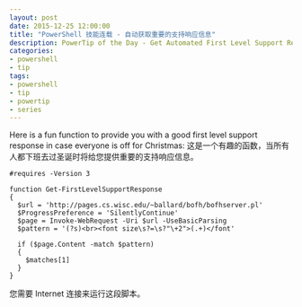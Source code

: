 ```yaml
---
layout: post
date: 2015-12-25 12:00:00
title: "PowerShell 技能连载 - 自动获取重要的支持响应信息"
description: PowerTip of the Day - Get Automated First Level Support Response
categories:
- powershell
- tip
tags:
- powershell
- tip
- powertip
- series
---
```

Here is a fun function to provide you with a good first level support response in case everyone is off for Christmas:
这是一个有趣的函数，当所有人都下班去过圣诞时将给您提供重要的支持响应信息。

    #requires -Version 3

    function Get-FirstLevelSupportResponse
    {
      $url = 'http://pages.cs.wisc.edu/~ballard/bofh/bofhserver.pl'
      $ProgressPreference = 'SilentlyContinue'
      $page = Invoke-WebRequest -Uri $url -UseBasicParsing
      $pattern = '(?s)<br><font size\s?=\s?"\+2">(.+)</font'

      if ($page.Content -match $pattern)
      {
        $matches[1]
      }
    }

您需要 Internet 连接来运行这段脚本。

<!--本文国际来源：[Get Automated First Level Support Response](http://community.idera.com/powershell/powertips/b/tips/posts/get-automated-first-level-support-response)-->
